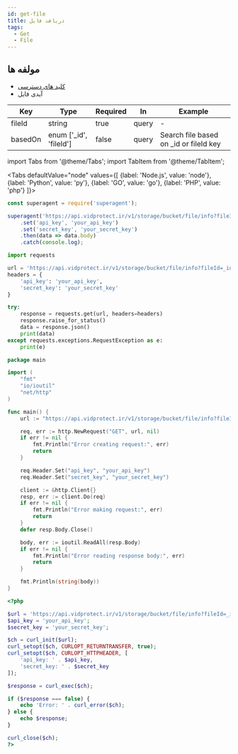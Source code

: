 ```yaml
---
id: get-file
title: دریافت فایل
tags:
  - Get
  - File
---
```


## مولفه ها

* [کلید های دسترسی](https://vidprotect.ir/panel/settings/security-settings)
* آیدی فایل

| Key     | Type                   | Required | In    | Example                                |
|---------|------------------------|----------|-------|----------------------------------------|
| fileId  | string                 | true     | query | -                                      |
| basedOn | enum ['_id', 'fileId'] | false    | query | Search file based on _id or fileId key |

import Tabs from '@theme/Tabs';
import TabItem from '@theme/TabItem';

<Tabs
defaultValue="node"
values={[
{label: 'Node.js', value: 'node'},
{label: 'Python', value: 'py'},
{label: 'GO', value: 'go'},
{label: 'PHP', value: 'php'}
]}>

<TabItem value="node">

```js
const superagent = require('superagent');

superagent('https://api.vidprotect.ir/v1/storage/bucket/file/info?fileId=_id')
    .set('api_key', 'your_api_key')
    .set('secret_key', 'your_secret_key')
    .then(data => data.body)
    .catch(console.log);
```

</TabItem>

<TabItem value="py">

```python
import requests

url = 'https://api.vidprotect.ir/v1/storage/bucket/file/info?fileId=_id'
headers = {
    'api_key': 'your_api_key',
    'secret_key': 'your_secret_key'
}

try:
    response = requests.get(url, headers=headers)
    response.raise_for_status()
    data = response.json()
    print(data)
except requests.exceptions.RequestException as e:
    print(e)
```

</TabItem>


<TabItem value="go">

```go
package main

import (
	"fmt"
	"io/ioutil"
	"net/http"
)

func main() {
	url := "https://api.vidprotect.ir/v1/storage/bucket/file/info?fileId=_id"

	req, err := http.NewRequest("GET", url, nil)
	if err != nil {
		fmt.Println("Error creating request:", err)
		return
	}

	req.Header.Set("api_key", "your_api_key")
	req.Header.Set("secret_key", "your_secret_key")

	client := &http.Client{}
	resp, err := client.Do(req)
	if err != nil {
		fmt.Println("Error making request:", err)
		return
	}
	defer resp.Body.Close()

	body, err := ioutil.ReadAll(resp.Body)
	if err != nil {
		fmt.Println("Error reading response body:", err)
		return
	}

	fmt.Println(string(body))
}
```

</TabItem>

<TabItem value="php">

```php
<?php

$url = 'https://api.vidprotect.ir/v1/storage/bucket/file/info?fileId=_id';
$api_key = 'your_api_key';
$secret_key = 'your_secret_key';

$ch = curl_init($url);
curl_setopt($ch, CURLOPT_RETURNTRANSFER, true);
curl_setopt($ch, CURLOPT_HTTPHEADER, [
    'api_key: ' . $api_key,
    'secret_key: ' . $secret_key
]);

$response = curl_exec($ch);

if ($response === false) {
    echo 'Error: ' . curl_error($ch);
} else {
    echo $response;
}

curl_close($ch);
?>
```

</TabItem>

</Tabs>